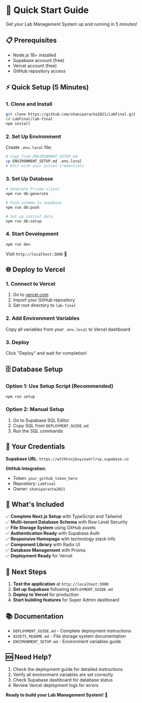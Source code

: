 # 🚀 Quick Start Guide

Get your Lab Management System up and running in 5 minutes!

## 📋 Prerequisites

- Node.js 18+ installed
- Supabase account (free)
- Vercel account (free)
- GitHub repository access

## ⚡ Quick Setup (5 Minutes)

### 1. Clone and Install
```bash
git clone https://github.com/shaniparacha2021/LabFinal.git
cd LabFinal/lab-final
npm install
```

### 2. Set Up Environment
Create `.env.local` file:
```bash
# Copy from ENVIRONMENT_SETUP.md
cp ENVIRONMENT_SETUP.md .env.local
# Edit with your actual credentials
```

### 3. Set Up Database
```bash
# Generate Prisma client
npm run db:generate

# Push schema to Supabase
npm run db:push

# Set up initial data
npm run db:setup
```

### 4. Start Development
```bash
npm run dev
```

Visit `http://localhost:3000` 🎉

## 🌐 Deploy to Vercel

### 1. Connect to Vercel
1. Go to [vercel.com](https://vercel.com)
2. Import your GitHub repository
3. Set root directory to `lab-final`

### 2. Add Environment Variables
Copy all variables from your `.env.local` to Vercel dashboard

### 3. Deploy
Click "Deploy" and wait for completion!

## 🗄️ Database Setup

### Option 1: Use Setup Script (Recommended)
```bash
npm run setup
```

### Option 2: Manual Setup
1. Go to Supabase SQL Editor
2. Copy SQL from `DEPLOYMENT_GUIDE.md`
3. Run the SQL commands

## 🔑 Your Credentials

**Supabase URL**: `https://wtthtvnjbxyzzwnrlrvp.supabase.co`

**GitHub Integration**:
- Token: `your_github_token_here`
- Repository: `LabFinal`
- Owner: `shaniparacha2021`

## 🎯 What's Included

✅ **Complete Next.js Setup** with TypeScript and Tailwind  
✅ **Multi-tenant Database Schema** with Row Level Security  
✅ **File Storage System** using GitHub assets  
✅ **Authentication Ready** with Supabase Auth  
✅ **Responsive Homepage** with technology stack info  
✅ **Component Library** with Radix UI  
✅ **Database Management** with Prisma  
✅ **Deployment Ready** for Vercel  

## 🚀 Next Steps

1. **Test the application** at `http://localhost:3000`
2. **Set up Supabase** following `DEPLOYMENT_GUIDE.md`
3. **Deploy to Vercel** for production
4. **Start building features** for Super Admin dashboard

## 📚 Documentation

- `DEPLOYMENT_GUIDE.md` - Complete deployment instructions
- `ASSETS_README.md` - File storage system documentation
- `ENVIRONMENT_SETUP.md` - Environment variables guide

## 🆘 Need Help?

1. Check the deployment guide for detailed instructions
2. Verify all environment variables are set correctly
3. Check Supabase dashboard for database status
4. Review Vercel deployment logs for errors

**Ready to build your Lab Management System!** 🎉
